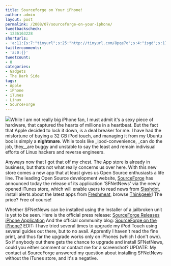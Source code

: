 ```yaml
---
title: Sourceforge on Your iPhone!
author: admin
layout: post
permalink: /2008/07/sourceforge-on-your-iphone/
tweetbackscheck:
- 1236163228
shorturls:
- 'a:11:{s:7:"tinyurl";s:25:"http://tinyurl.com/8pqe7o";s:4:"isgd";s:17:"http://is.gd/fjg5";s:5:"bitly";s:18:"http://bit.ly/bTc4";s:5:"snipr";s:22:"http://snipr.com/9si2n";s:5:"snurl";s:22:"http://snurl.com/9si2n";s:7:"snipurl";s:24:"http://snipurl.com/9si2n";s:4:"trim";s:17:"http://tr.im/4a3j";s:5:"adjix";s:207:"(10 Jan 2008 temporary restriction: API requires valid partnerID or partnerEmail key in request. Contact us if this affects you.) Invalid Adjix request. API documentation @ http://web.adjix.com/AdjixAPI.html";s:4:"advu";s:203:"(10 Jan 2008 temporary restriction: API requires valid partnerID or partnerEmail key in request. Contact us if this affects you.) Invalid Adjix request. API documentation @ http://web.ad.vu/AdjixAPI.html";s:4:"zima";s:19:"http://zi.ma/41f6a1";s:9:"permalink";s:52:"http://hehe2.net/gadgets/sourceforge-on-your-iphone/";}'
twittercomments:
- 'a:0:{}'
tweetcount:
- 0
categories:
- Gadgets
- The Dark Side
tags:
- Apple
- iPhone
- iTunes
- Linux
- SourceForge
---
```


![](/blog/wp-content/uploads/2008/07/iphonejune102008-249x300.jpg)While I am not really big iPhone fan, I must admit it's a sexy piece of hardware, that captured the hearts of millions in a heartbeat. But the fact that Apple decided to lock it down, is a deal breaker for me. I have had the misfortune of buying a 32 GB iPod touch, and managing it from my Ubuntu box is simply a **nightmare**. While tools like _ipod-convenience, _can do the job, they__are buggy and unstable to say the least and remain indivisual efforts of Linux hackers and reverse engineers.

Anyways now that I got that off my chest. The App store is already in business, but thats not what really concerns us over here. With this new store comes a new app that at least gives us Open Source enthusiasts a life line. The leading Open Source development website, [SourceForge](http://www.sourceforge.net) has announced today the release of its application 'SFNetNews' via the newly opened iTunes store, which will enable users to read news from [Slashdot](http://www.slashdot.com), install alerts about the latest apps from [Freshmeat](http://www.freshmeat.net), browse [Thinkgeek](http://www.thinkgeek.com)! The price? Free of course!

Whether SFNetNews can be installed using the Installer of a jailbroken unit is yet to be seen.
Here is the official press release: [SourceForge Releases iPhone Application](http://www.marketwatch.com/news/story/sourceforge-releases-iphone-application/story.aspx?guid={D8C44F20-C3A1-4455-BDD5-E2CEB06B373E}&dist=hppr)
And the official community blog: [SourceForge on the iPhone?](http://sourceforge.net/community/sourceforge-on-the-iphone/)
EDIT: I have tried several times to upgrade my iPod Touch using several guides out there, but to no avail. Apprently I haven't read the fine print, and thus far the upgrade works only on iPhones (which I don't own). So if anybody out there gets the chance to upgrade and install SFNetNews, could you either comment or contact me for a screenshot?
UPDATE: My contact at SourceForge answered my question about installing SFNetNews without the iTunes store, and it's a negative.